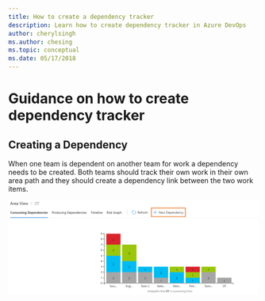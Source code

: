 ```yaml
---
title: How to create a dependency tracker
description: Learn how to create dependency tracker in Azure DevOps
author: cherylsingh
ms.author: chesing
ms.topic: conceptual
ms.date: 05/17/2018
---
```


# Guidance on how to create dependency tracker

## Creating a Dependency

When one team is dependent on another team for work a dependency needs to be created.  Both teams should track their own work in their own area path and they should create a dependency link between the two work items.

![Dependency Tracker](/extensions/images/DT1.png)